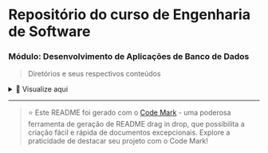 # Repositório do curso de Engenharia de Software 

### Módulo: Desenvolvimento de Aplicações de Banco de Dados 

> Diretórios e seus respectivos conteúdos

<details>
<summary>📂 Visualize aqui</summary>

| Pasta  | Conteúdo                                  |
| ------ | ----------------------------------------- |
| dia_01 | Introdução aos Sistemas de Banco de Dados |
| dia_02 | Projeto de Banco de Dados                 |


</details>

---
> ⭐️ Este README foi gerado com o [Code Mark](https://codemark.com.br) - uma poderosa ferramenta de geração de README drag in drop, que possibilita a criação fácil e rápida de documentos excepcionais. Explore a praticidade de destacar seu projeto com o Code Mark!